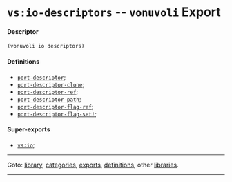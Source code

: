 

<a id='export__vonuvoli__vs_3a_io-descriptors'></a>

# `vs:io-descriptors` -- `vonuvoli` Export


<a id='export__vonuvoli__vs_3a_io-descriptors__descriptor'></a>

#### Descriptor

````
(vonuvoli io descriptors)
````


<a id='export__vonuvoli__vs_3a_io-descriptors__definitions'></a>

#### Definitions

 * [`port-descriptor`](../../vonuvoli/definitions/port-descriptor.md#definition__vonuvoli__port-descriptor);
 * [`port-descriptor-clone`](../../vonuvoli/definitions/port-descriptor-clone.md#definition__vonuvoli__port-descriptor-clone);
 * [`port-descriptor-ref`](../../vonuvoli/definitions/port-descriptor-ref.md#definition__vonuvoli__port-descriptor-ref);
 * [`port-descriptor-path`](../../vonuvoli/definitions/port-descriptor-path.md#definition__vonuvoli__port-descriptor-path);
 * [`port-descriptor-flag-ref`](../../vonuvoli/definitions/port-descriptor-flag-ref.md#definition__vonuvoli__port-descriptor-flag-ref);
 * [`port-descriptor-flag-set!`](../../vonuvoli/definitions/port-descriptor-flag-set_21.md#definition__vonuvoli__port-descriptor-flag-set_21);


<a id='export__vonuvoli__vs_3a_io-descriptors__super-exports'></a>

#### Super-exports

 * [`vs:io`](../../vonuvoli/exports/vs_3a_io.md#export__vonuvoli__vs_3a_io);

----

Goto: [library](../../vonuvoli/_index.md#library__vonuvoli), [categories](../../vonuvoli/categories/_index.md#toc__vonuvoli__categories), [exports](../../vonuvoli/exports/_index.md#toc__vonuvoli__exports), [definitions](../../vonuvoli/definitions/_index.md#toc__vonuvoli__definitions), other [libraries](../../_libraries.md#toc__libraries).

----

